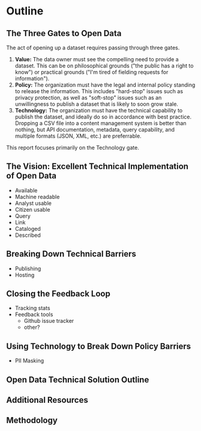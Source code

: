 # Outline

## The Three Gates to Open Data
The act of opening up a dataset requires passing through three gates.

1. **Value:** The data owner must see the compelling need to provide a dataset. This can be on philosophical grounds ("the public has a right to know") or practical grounds ("I'm tired of fielding requests for information").
2. **Policy:** The organization must have the legal and internal policy standing to release the information. This includes "hard-stop" issues such as privacy protection, as well as "soft-stop" issues such as an unwillingness to publish a dataset that is likely to soon grow stale.
3. **Technology:** The organization must have the technical capability to publish the dataset, and ideally do so in accordance with best practice. Dropping a CSV file into a content management system is better than nothing, but API documentation, metadata, query capability, and multiple formats (JSON, XML, etc.) are preferrable.

This report focuses primarily on the Technology gate.

## The Vision: Excellent Technical Implementation of Open Data
* Available
* Machine readable
* Analyst usable
* Citizen usable
* Query
* Link
* Cataloged
* Described

## Breaking Down Technical Barriers
* Publishing
* Hosting

## Closing the Feedback Loop
* Tracking stats
* Feedback tools
  - Github issue tracker
  - other?

## Using Technology to Break Down Policy Barriers
* PII Masking

## Open Data Technical Solution Outline

## Additional Resources

## Methodology
